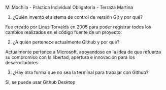 Mi Mochila - Práctica Individual Obligatoria - Terraza Martina

1. ¿Quién inventó el sistema de control de versión Git y por qué?

Fue creado por Linus Torvalds en 2005 para poder registrar todos los cambios realizados en el código fuente de un proyecto.

2. ¿A quién pertenece actualmente Github y por qué?

Actualmente pertence a Microsoft, apoyandose en la idea de que refuerza su compromiso con la libertad, apertura e innovación para los desarrolladores

3. ¿Hay otra forma que no sea la terminal para trabajar con Github?

Si, se puede usar Github Desktop